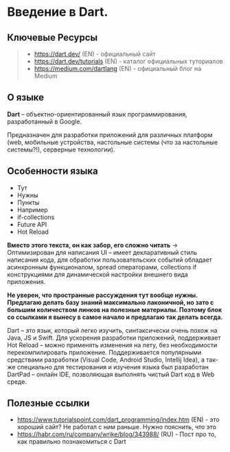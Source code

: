 # Введение в Dart.

## Ключевые Ресурсы
> - https://dart.dev/ (EN) - официальный сайт
> - https://dart.dev/tutorials (EN) - каталог официальных туториалов
> - https://medium.com/dartlang (EN) - официальный блог на Medium

## О языке
**Dart** – объектно-ориентированный язык программирования, разработанный в Google.

Предназначен для разработки приложений для различных платформ (web, мобильные устройства,
настольные системы (что за настольные системы?!), серверные технологии). 

## Особенности языка
- Тут 
- Нужны 
- Пункты
- Например
- if-collections 
- Future API
- Hot Reload

**Вместо этого текста, он как забор, его сложно читать** -> 
Оптимизирован для написания UI – имеет декларативный 
стиль написания кода, для обработки пользовательских событий обладает асинхронным функционалом,
spread операторами, collections if конструкциями для динамической настройки внешнего вида приложения.

**Не уверен, что пространные рассуждения тут вообще нужны. 
Предлагаю делать базу знаний максимально лаконичной, но зато с большим количеством линков на полезные материалы. Поэтому блок со ссылками я вынесу в самое начало и предлагаю так делать всегда.**

Dart – это язык, который легко изучить, синтаксически очень похож на Java, JS и Swift. Для ускорения
разработки приложений, поддерживает Hot Reload – можно применять изменения на лету, без необходимости
перекомпилировать приложение. Поддерживается популярными средствами разработки (Visual Code, Android Studio,
Intellij Idea), а так-же специально для тестирования и изучения языка был разработан DartPad – онлайн IDE,
позволяющая выполнять чистый Dart код в Web среде.

## Полезные ссылки
- https://www.tutorialspoint.com/dart_programming/index.htm (EN) - это хороший сайт? Не работал с ним раньше. Нужно пояснить, что это
- https://habr.com/ru/company/wrike/blog/343988/ (RU) - Пост про то, как правильно познакомиться с Dart
